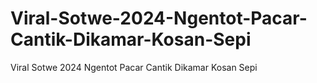 # Viral-Sotwe-2024-Ngentot-Pacar-Cantik-Dikamar-Kosan-Sepi
Viral Sotwe 2024 Ngentot Pacar Cantik Dikamar Kosan Sepi
